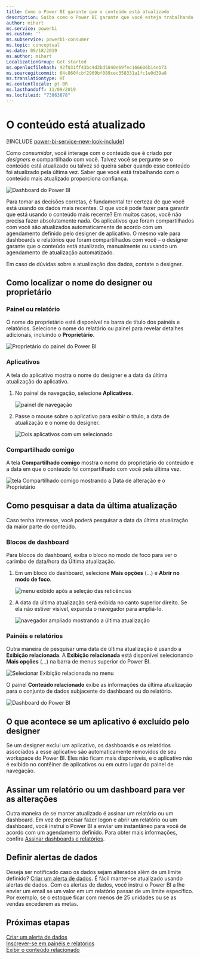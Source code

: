 ```yaml
---
title: Como o Power BI garante que o conteúdo está atualizado
description: Saiba como o Power BI garante que você esteja trabalhando com a última versão dos dados, do relatório, do dashboard e do aplicativo.
author: mihart
ms.service: powerbi
ms.custom: ''
ms.subservice: powerbi-consumer
ms.topic: conceptual
ms.date: 09/18/2019
ms.author: mihart
LocalizationGroup: Get started
ms.openlocfilehash: 92f031ff43bc4d3bd5840e69fec166606b14eb73
ms.sourcegitcommit: 64c860fcbf2969bf089cec358331a1fc1e0d39a8
ms.translationtype: HT
ms.contentlocale: pt-BR
ms.lasthandoff: 11/09/2019
ms.locfileid: "73863878"
---
```

# <a name="your-content-is-up-to-date"></a>O conteúdo está atualizado

[!INCLUDE [power-bi-service-new-look-include](../includes/power-bi-service-new-look-include.md)]

Como *consumidor*, você interage com o conteúdo que é criado por *designers* e compartilhado com você. Talvez você se pergunte se o conteúdo está atualizado ou talvez só queira saber quando esse conteúdo foi atualizado pela última vez. Saber que você está trabalhando com o conteúdo mais atualizado proporciona confiança.  
 
![Dashboard do Power BI](media/end-user-fresh/power-bi-dashboards.png)


Para tomar as decisões corretas, é fundamental ter certeza de que você está usando os dados mais recentes. O que você pode fazer para garantir que está usando o conteúdo mais recente? Em muitos casos, você não precisa fazer absolutamente nada. Os aplicativos que foram compartilhados com você são atualizados automaticamente de acordo com um agendamento definido pelo designer de aplicativo. O mesmo vale para dashboards e relatórios que foram compartilhados com você – o designer garante que o conteúdo está atualizado, manualmente ou usando um agendamento de atualização automatizado.  

Em caso de dúvidas sobre a atualização dos dados, contate o designer.

## <a name="how-to-locate-the-name-of-the-designer-or-owner"></a>Como localizar o nome do designer ou proprietário

### <a name="dashboard-or-report"></a>Painel ou relatório

O nome do proprietário está disponível na barra de título dos painéis e relatórios. Selecione o nome do relatório ou painel para revelar detalhes adicionais, incluindo o **Proprietário**.

![Proprietário do painel do Power BI](media/end-user-fresh/power-bi-owner.png)


### <a name="apps"></a>Aplicativos

A tela do aplicativo mostra o nome do designer e a data da última atualização do aplicativo.  

1. No painel de navegação, selecione **Aplicativos**.

    ![painel de navegação](media/end-user-fresh/power-bi-nav-app.png)



2. Passe o mouse sobre o aplicativo para exibir o título, a data de atualização e o nome do designer. 

    ![Dois aplicativos com um selecionado](media/end-user-fresh/power-bi-app.png)


### <a name="shared-with-me"></a>Compartilhado comigo
A tela **Compartilhado comigo** mostra o nome do proprietário do conteúdo e a data em que o conteúdo foi compartilhado com você pela última vez.

![tela Compartilhado comigo mostrando a Data de alteração e o Proprietário](media/end-user-fresh/power-bi-share.png) 


## <a name="how-to-look-up-the-last-refresh-date"></a>Como pesquisar a data da última atualização
Caso tenha interesse, você poderá pesquisar a data da última atualização da maior parte do conteúdo. 

### <a name="dashboard-tiles"></a>Blocos de dashboard
Para blocos do dashboard, exiba o bloco no modo de foco para ver o carimbo de data/hora da Última atualização.

1. Em um bloco do dashboard, selecione **Mais opções** (...) e **Abrir no modo de foco**.

    ![menu exibido após a seleção das reticências](media/end-user-fresh/power-bi-focus-mode.png)

2. A data da última atualização será exibida no canto superior direito. Se ela não estiver visível, expanda o navegador para ampliá-lo. 

    ![navegador ampliado mostrando a última atualização](media/end-user-fresh/power-bi-last-refresh2.png)

### <a name="dashboards-and-reports"></a>Painéis e relatórios
Outra maneira de pesquisar uma data de última atualização é usando a **Exibição relacionada**.  A **Exibição relacionada** está disponível selecionando **Mais opções** (...) na barra de menus superior do Power BI.

![Selecionar Exibição relacionada no menu](media/end-user-fresh/power-bi-view-related-dropdown.png)

O painel **Conteúdo relacionado** exibe as informações da última atualização para o conjunto de dados subjacente do dashboard ou do relatório.

![Dashboard do Power BI](media/end-user-fresh/power-bi-refresh.png)

## <a name="what-happens-if-an-app-is-deleted-by-the-designer"></a>O que acontece se um aplicativo é excluído pelo designer

Se um designer exclui um aplicativo, os dashboards e os relatórios associados a esse aplicativo são automaticamente removidos de seu workspace do Power BI. Eles não ficam mais disponíveis, e o aplicativo não é exibido no contêiner de aplicativos ou em outro lugar do painel de navegação.


## <a name="subscribe-to-see-changes"></a>Assinar um relatório ou um dashboard para ver as alterações
Outra maneira de se manter atualizado é assinar um relatório ou um dashboard. Em vez de precisar fazer logon e abrir um relatório ou um dashboard, você instrui o Power BI a enviar um instantâneo para você de acordo com um agendamento definido.  Para obter mais informações, confira [Assinar dashboards e relatórios](end-user-subscribe.md).

## <a name="set-data-alerts"></a>Definir alertas de dados
Deseja ser notificado caso os dados sejam alterados além de um limite definido? [Criar um alerta de dados](end-user-alerts.md).  É fácil manter-se atualizado usando alertas de dados. Com os alertas de dados, você instrui o Power BI a lhe enviar um email se um valor em um relatório passar de um limite específico.  Por exemplo, se o estoque ficar com menos de 25 unidades ou se as vendas excederem as metas.  

## <a name="next-steps"></a>Próximas etapas
[Criar um alerta de dados](end-user-alerts.md)    
[Inscrever-se em painéis e relatórios](end-user-subscribe.md)    
[Exibir o conteúdo relacionado](end-user-related.md)    
